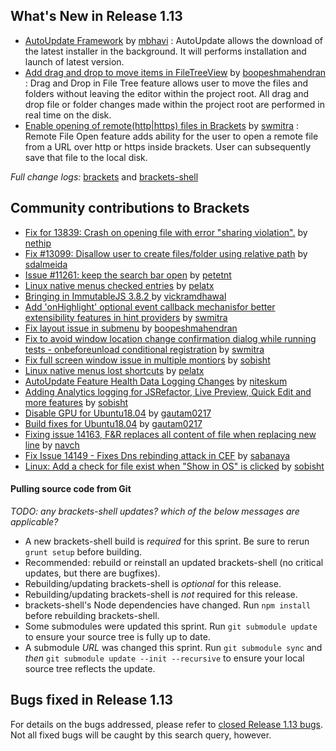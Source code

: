 What's New in Release 1.13
-------------------------
* [AutoUpdate Framework](https://github.com/adobe/brackets/pull/14177) by [mbhavi](https://github.com/mbhavi) : AutoUpdate allows the download of the latest installer in the background. It will performs installation and launch of latest version.
* [Add drag and drop to move items in FileTreeView](https://github.com/adobe/brackets/pull/13546) by [boopeshmahendran](https://github.com/boopeshmahendran) : Drag and Drop in File Tree feature allows user to move the files and folders without leaving the editor within the project root. All drag and drop file or folder changes made within the project root are performed in real time on the disk.
* [Enable opening of remote(http|https) files in Brackets](https://github.com/adobe/brackets/pull/14153) by [swmitra](https://github.com/swmitra) : Remote File Open feature adds ability for the user to open a remote file from a URL over http or https inside brackets. User can subsequently save that file to the local disk.


_Full change logs:_ [brackets](https://github.com/adobe/brackets/compare/release-1.12...release-1.13#commits_bucket) and [brackets-shell](https://github.com/adobe/brackets-shell/compare/release-1.12...release-1.13#commits_bucket)

Community contributions to Brackets
-----------------------------------

* [Fix for 13839: Crash on opening file with error "sharing violation".](https://github.com/adobe/brackets-shell/pull/635) by [nethip](https://github.com/nethip)
* [Fix #13099: Disallow user to create files/folder using relative path](https://github.com/adobe/brackets/pull/13256) by [sdalmeida](https://github.com/sdalmeida)
* [Issue #11261: keep the search bar open](https://github.com/adobe/brackets/pull/14141) by [petetnt](https://github.com/petetnt)
* [Linux native menus checked entries](https://github.com/adobe/brackets-shell/pull/633) by [pelatx](https://github.com/pelatx)
* [Bringing in ImmutableJS 3.8.2 ](https://github.com/adobe/brackets/pull/14168) by [vickramdhawal](https://github.com/vickramdhawal)
* [Add 'onHighlight' optional event callback mechanisfor better extensibility features in hint providers](https://github.com/adobe/brackets/pull/14140) by [swmitra](https://github.com/swmitra)
* [Fix layout issue in submenu](https://github.com/adobe/brackets/pull/14073) by [boopeshmahendran](https://github.com/boopeshmahendran)
* [Fix to avoid window location change confirmation dialog while running tests - onbeforeunload conditional registration](https://github.com/adobe/brackets/pull/14169) by [swmitra](https://github.com/swmitra)
* [Fix full screen window issue in multiple montiors](https://github.com/adobe/brackets-shell/pull/638) by [sobisht](https://github.com/sobisht)
* [Linux native menus lost shortcuts](https://github.com/adobe/brackets-shell/pull/637) by [pelatx](https://github.com/pelatx)
* [AutoUpdate Feature Health Data Logging Changes](https://github.com/adobe/brackets-shell/pull/639) by [niteskum](https://github.com/niteskum)
* [Adding Analytics logging for JSRefactor, Live Preview, Quick Edit and more features](https://github.com/adobe/brackets/pull/14253) by [sobisht](https://github.com/sobisht)
* [Disable GPU for Ubuntu18.04](https://github.com/adobe/brackets-shell/pull/648) by [gautam0217](https://github.com/gautam0217)
* [Build fixes for Ubuntu18.04](https://github.com/adobe/brackets-shell/pull/649) by [gautam0217](https://github.com/gautam0217)
* [Fixing issue 14163, F&R replaces all content of file when replacing new line](https://github.com/adobe/brackets/pull/14175) by [navch](https://github.com/navch)
* [Fix Issue 14149 - Fixes Dns rebinding attack in CEF](https://github.com/adobe/brackets-shell/pull/651) by [sabanaya](https://github.com/sabanaya)
* [Linux: Add a check for file exist when "Show in OS" is clicked](https://github.com/adobe/brackets-shell/pull/650) by [sobisht](https://github.com/sobisht)


#### Pulling source code from Git
_TODO: any brackets-shell updates? which of the below messages are applicable?_

* A new brackets-shell build is _required_ for this sprint. Be sure to rerun `grunt setup` before building.
* Recommended: rebuild or reinstall an updated brackets-shell (no critical updates, but there are bugfixes).
* Rebuilding/updating brackets-shell is _optional_ for this release.
* Rebuilding/updating brackets-shell is _not_ required for this release.
* brackets-shell's Node dependencies have changed. Run `npm install` before rebuilding brackets-shell.
* Some submodules were updated this sprint. Run `git submodule update` to ensure your source tree is fully up to date.
* A submodule _URL_ was changed this sprint. Run `git submodule sync` and _then_ `git submodule update --init --recursive` to ensure your local source tree reflects the update.


Bugs fixed in Release 1.13
-------------------------
For details on the bugs addressed, please refer to [closed Release 1.13 bugs](https://github.com/adobe/brackets/issues?q=is%3Aclosed+milestone%3A%22Release+1.13%22). Not all fixed bugs will be caught by this search query, however.